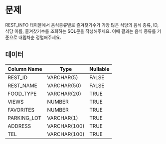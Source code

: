 # 문제
REST_INFO 테이블에서 음식종류별로 즐겨찾기수가 가장 많은 식당의 음식 종류, ID, 식당 이름, 즐겨찾기수를 조회하는 SQL문을 작성해주세요. 이때 결과는 음식 종류를 기준으로 내림차순 정렬해주세요.

## 데이터  

| Column Name  | Type       | Nullable |
|--------------|------------|----------|
| REST_ID      | VARCHAR(5) | FALSE    |
| REST_NAME    | VARCHAR(50)| FALSE    |
| FOOD_TYPE    | VARCHAR(20)| TRUE     |
| VIEWS        | NUMBER     | TRUE     |
| FAVORITES    | NUMBER     | TRUE     |
| PARKING_LOT  | VARCHAR(1) | TRUE     |
| ADDRESS      | VARCHAR(100)| TRUE     |
| TEL          | VARCHAR(100)| TRUE     |
